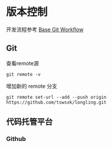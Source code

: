 # 版本控制

开发流程参考 [Base Git Workflow](https://git.bdaa.pro/bdaa/bdaa-info/wikis/%E9%A1%B9%E7%9B%AE%E5%BC%80%E5%8F%91%E6%8C%87%E5%8D%97)

## Git
查看remote源
```shell
git remote -v
```

增加新的 remote 分支
```shell
git remote set-url --add --push origin https://github.com/tswsxk/longling.git
```
## 代码托管平台

### Github